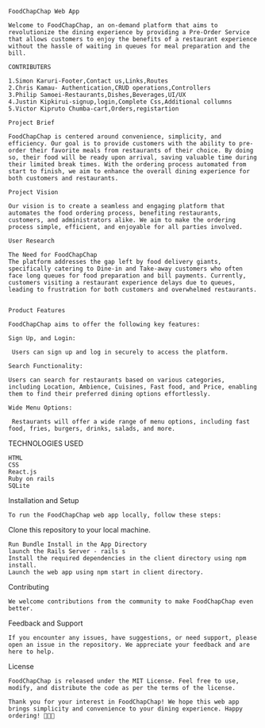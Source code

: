     FoodChapChap Web App

    Welcome to FoodChapChap, an on-demand platform that aims to revolutionize the dining experience by providing a Pre-Order Service that allows customers to enjoy the benefits of a restaurant experience without the hassle of waiting in queues for meal preparation and the bill.

    CONTRIBUTERS

    1.Simon Karuri-Footer,Contact us,Links,Routes
    2.Chris Kamau- Authentication,CRUD operations,Controllers
    3.Philip Samoei-Restaurants,Dishes,Beverages,UI/UX
    4.Justin Kipkirui-signup,login,Complete Css,Additional collumns
    5.Victor Kipruto Chumba-cart,Orders,registartion

    Project Brief

    FoodChapChap is centered around convenience, simplicity, and efficiency. Our goal is to provide customers with the ability to pre-order their favorite meals from restaurants of their choice. By doing so, their food will be ready upon arrival, saving valuable time during their limited break times. With the ordering process automated from start to finish, we aim to enhance the overall dining experience for both customers and restaurants.

    Project Vision

    Our vision is to create a seamless and engaging platform that automates the food ordering process, benefiting restaurants, customers, and administrators alike. We aim to make the ordering process simple, efficient, and enjoyable for all parties involved.

    User Research

    The Need for FoodChapChap
    The platform addresses the gap left by food delivery giants, specifically catering to Dine-in and Take-away customers who often face long queues for food preparation and bill payments. Currently, customers visiting a restaurant experience delays due to queues, leading to frustration for both customers and overwhelmed restaurants.


    Product Features

    FoodChapChap aims to offer the following key features:

    Sign Up, and Login:

     Users can sign up and log in securely to access the platform.

    Search Functionality:

    Users can search for restaurants based on various categories, including Location, Ambience, Cuisines, Fast food, and Price, enabling them to find their preferred dining options effortlessly.

    Wide Menu Options:

     Restaurants will offer a wide range of menu options, including fast food, fries, burgers, drinks, salads, and more.

   TECHNOLOGIES USED

    HTML
    CSS
    React.js
    Ruby on rails
    SQLite

   Installation and Setup

    To run the FoodChapChap web app locally, follow these steps:

   Clone this repository to your local machine.

    Run Bundle Install in the App Directory
    launch the Rails Server - rails s
    Install the required dependencies in the client directory using npm install.
    Launch the web app using npm start in client directory.

   Contributing

    We welcome contributions from the community to make FoodChapChap even better.

  Feedback and Support

    If you encounter any issues, have suggestions, or need support, please open an issue in the repository. We appreciate your feedback and are here to help.

  License

    FoodChapChap is released under the MIT License. Feel free to use, modify, and distribute the code as per the terms of the license.

    Thank you for your interest in FoodChapChap! We hope this web app brings simplicity and convenience to your dining experience. Happy ordering! 🍔🍕🥗
